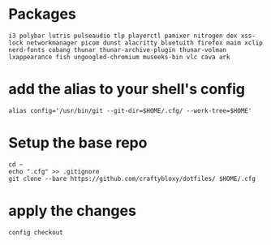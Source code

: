 # Packages
```shell
i3 polybar lutris pulseaudio tlp playerctl pamixer nitrogen dex xss-lock networkmanager picom dunst alacritty bluetuith firefox maim xclip nerd-fonts cobang thunar thunar-archive-plugin thunar-volman lxappearance fish ungoogled-chromium museeks-bin vlc cava ark
```

# add the alias to your shell's config
```shell
alias config='/usr/bin/git --git-dir=$HOME/.cfg/ --work-tree=$HOME'
```

# Setup the base repo
```shell
cd ~
echo ".cfg" >> .gitignore
git clone --bare https://github.com/craftybloxy/dotfiles/ $HOME/.cfg
```

# apply the changes
```shell
config checkout
```
